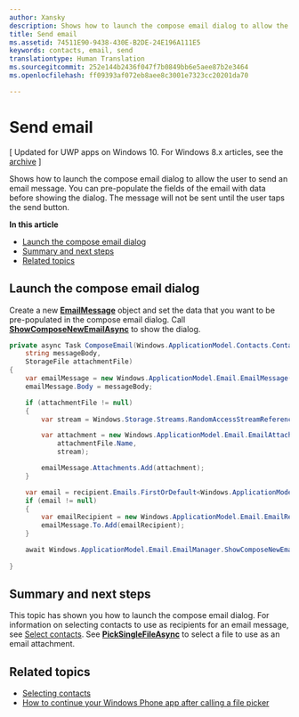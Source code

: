 ```yaml
---
author: Xansky
description: Shows how to launch the compose email dialog to allow the user to send an email message. You can pre-populate the fields of the email with data before showing the dialog. The message will not be sent until the user taps the send button.
title: Send email
ms.assetid: 74511E90-9438-430E-B2DE-24E196A111E5
keywords: contacts, email, send
translationtype: Human Translation
ms.sourcegitcommit: 252e144b2436f047f7b0849bb6e5aee87b2e3464
ms.openlocfilehash: ff09393af072eb8aee8c3001e7323cc20201da70

---
```


# Send email

\[ Updated for UWP apps on Windows 10. For Windows 8.x articles, see the [archive](http://go.microsoft.com/fwlink/p/?linkid=619132) \]


Shows how to launch the compose email dialog to allow the user to send an email message. You can pre-populate the fields of the email with data before showing the dialog. The message will not be sent until the user taps the send button.

**In this article**

-   [Launch the compose email dialog](#launch-the-compose-email-dialog)
-   [Summary and next steps](#summary-and-next-steps)
-   [Related topics](#related-topics)

## Launch the compose email dialog

Create a new [**EmailMessage**](https://msdn.microsoft.com/library/windows/apps/Dn631270) object and set the data that you want to be pre-populated in the compose email dialog. Call [**ShowComposeNewEmailAsync**](https://msdn.microsoft.com/library/windows/apps/Dn631269) to show the dialog.

``` cs
private async Task ComposeEmail(Windows.ApplicationModel.Contacts.Contact recipient, 
    string messageBody, 
    StorageFile attachmentFile)
{
    var emailMessage = new Windows.ApplicationModel.Email.EmailMessage();
    emailMessage.Body = messageBody;

    if (attachmentFile != null)
    {
        var stream = Windows.Storage.Streams.RandomAccessStreamReference.CreateFromFile(attachmentFile);

        var attachment = new Windows.ApplicationModel.Email.EmailAttachment(
            attachmentFile.Name,
            stream);

        emailMessage.Attachments.Add(attachment);
    }

    var email = recipient.Emails.FirstOrDefault<Windows.ApplicationModel.Contacts.ContactEmail>();
    if (email != null)
    {
        var emailRecipient = new Windows.ApplicationModel.Email.EmailRecipient(email.Address);
        emailMessage.To.Add(emailRecipient);
    }

    await Windows.ApplicationModel.Email.EmailManager.ShowComposeNewEmailAsync(emailMessage);
        
}
```

## Summary and next steps

This topic has shown you how to launch the compose email dialog. For information on selecting contacts to use as recipients for an email message, see [Select contacts](selecting-contacts.md). See [**PickSingleFileAsync**](https://msdn.microsoft.com/library/windows/apps/JJ635275) to select a file to use as an email attachment.

## Related topics

* [Selecting contacts](selecting-contacts.md)
* [How to continue your Windows Phone app after calling a file picker](https://msdn.microsoft.com/library/windows/apps/xaml/Dn614994)
 

 







<!--HONumber=Aug16_HO3-->


